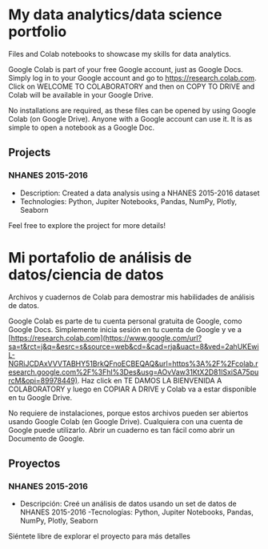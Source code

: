 # My data analytics/data science portfolio

Files and Colab notebooks to showcase my skills for data analytics.

Google Colab is part of your free Google account, just as Google Docs.  Simply log in to your Google account and go to https://research.colab.com.  Click on WELCOME TO COLABORATORY and then on COPY TO DRIVE and Colab will be available in your Google Drive. 

No installations are required, as these files can be opened by using Google Colab (on Google Drive). Anyone with a Google account can use it. It is as simple to open a notebook as a Google Doc.

## Projects

### NHANES 2015-2016

- Description: Created a data analysis using a NHANES 2015-2016 dataset
- Technologies: Python, Jupiter Notebooks, Pandas, NumPy, Plotly, Seaborn

Feel free to explore the project for more details!

# Mi portafolio de análisis de datos/ciencia de datos

Archivos y cuadernos de Colab para demostrar mis habilidades de análisis de datos.

Google Colab es parte de tu cuenta personal gratuita de Google, como Google Docs. Simplemente inicia sesión en tu cuenta de Google y ve a [https://research.colab.com](https://www.google.com/url?sa=t&rct=j&q=&esrc=s&source=web&cd=&cad=rja&uact=8&ved=2ahUKEwiL-NGRiJCDAxVVVTABHY51BrkQFnoECBEQAQ&url=https%3A%2F%2Fcolab.research.google.com%2F%3Fhl%3Des&usg=AOvVaw31KtX2D81ISxiSA75purcM&opi=89978449). Haz click en TE DAMOS LA BIENVENIDA A COLABORATORY y luego en COPIAR A DRIVE y Colab va a estar disponible en tu Google Drive. 

No requiere de instalaciones, porque estos archivos pueden ser abiertos usando Google Colab (en Google Drive). Cualquiera con una cuenta de Google puede utilizarlo. Abrir un cuaderno es tan fácil como abrir un Documento de Google.

## Proyectos

### NHANES 2015-2016

- Descripción: Creé un análisis de datos usando un set de datos de NHANES 2015-2016
-Tecnologías: Python, Jupiter Notebooks, Pandas, NumPy, Plotly, Seaborn

Siéntete libre de explorar el proyecto para más detalles
